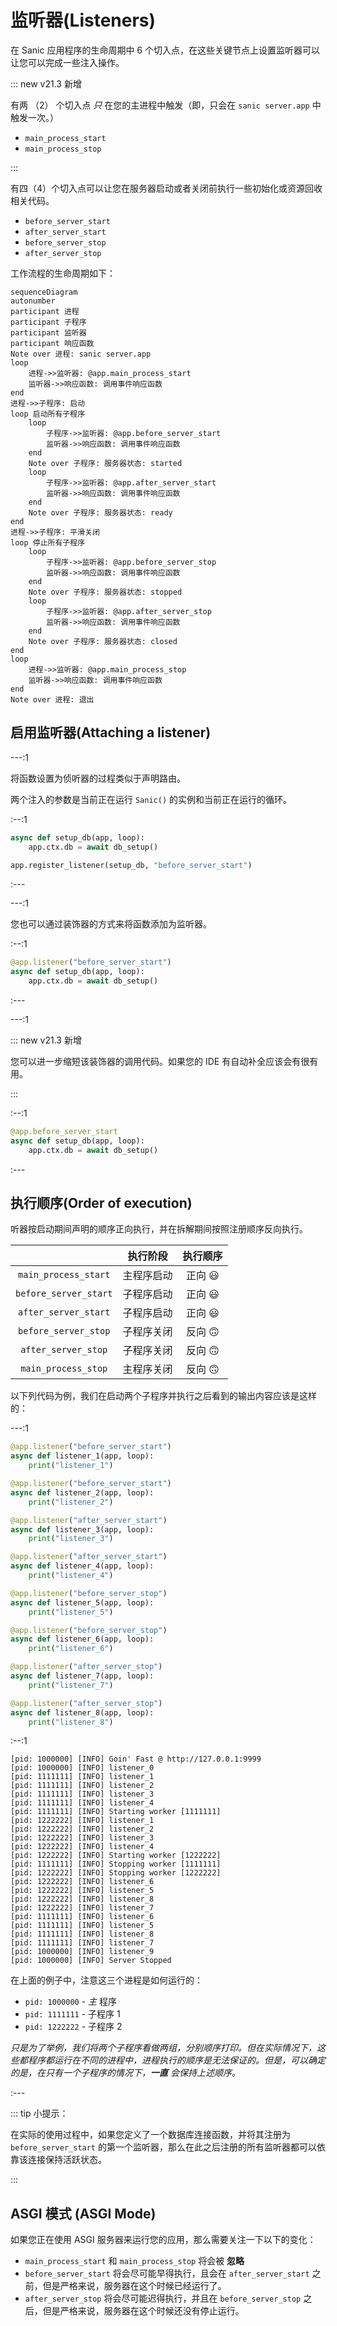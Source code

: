 # 监听器(Listeners)

在 Sanic 应用程序的生命周期中 6 个切入点，在这些关键节点上设置监听器可以让您可以完成一些注入操作。

::: new v21.3 新增

有两 （2） 个切入点 *只* 在您的主进程中触发（即，只会在 `sanic server.app` 中触发一次。）

- `main_process_start`
- `main_process_stop`

:::

有四（4）个切入点可以让您在服务器启动或者关闭前执行一些初始化或资源回收相关代码。

- `before_server_start`
- `after_server_start`
- `before_server_stop`
- `after_server_stop`

工作流程的生命周期如下：

```mermaid
sequenceDiagram
autonumber
participant 进程
participant 子程序
participant 监听器
participant 响应函数
Note over 进程: sanic server.app
loop
    进程->>监听器: @app.main_process_start
    监听器->>响应函数: 调用事件响应函数
end
进程->>子程序: 启动
loop 启动所有子程序
    loop
        子程序->>监听器: @app.before_server_start
        监听器->>响应函数: 调用事件响应函数
    end
    Note over 子程序: 服务器状态: started
    loop
        子程序->>监听器: @app.after_server_start
        监听器->>响应函数: 调用事件响应函数
    end
    Note over 子程序: 服务器状态: ready
end
进程->>子程序: 平滑关闭
loop 停止所有子程序
    loop
        子程序->>监听器: @app.before_server_stop
        监听器->>响应函数: 调用事件响应函数
    end
    Note over 子程序: 服务器状态: stopped
    loop
        子程序->>监听器: @app.after_server_stop
        监听器->>响应函数: 调用事件响应函数
    end
    Note over 子程序: 服务器状态: closed
end
loop
    进程->>监听器: @app.main_process_stop
    监听器->>响应函数: 调用事件响应函数
end
Note over 进程: 退出
```

## 启用监听器(Attaching a listener)

---:1

将函数设置为侦听器的过程类似于声明路由。

两个注入的参数是当前正在运行 `Sanic()` 的实例和当前正在运行的循环。

:--:1

```python
async def setup_db(app, loop):
    app.ctx.db = await db_setup()

app.register_listener(setup_db, "before_server_start")
```

:---

---:1

您也可以通过装饰器的方式来将函数添加为监听器。

:--:1

```python
@app.listener("before_server_start")
async def setup_db(app, loop):
    app.ctx.db = await db_setup()
```

:---

---:1

::: new v21.3 新增

您可以进一步缩短该装饰器的调用代码。如果您的 IDE 有自动补全应该会有很有用。

:::

:--:1

```python
@app.before_server_start
async def setup_db(app, loop):
    app.ctx.db = await db_setup()
```

:---

## 执行顺序(Order of execution)

听器按启动期间声明的顺序正向执行，并在拆解期间按照注册顺序反向执行。

|                       | 执行阶段  |          执行顺序       |
| :-------------------: | :------: | :---------------------: |
| `main_process_start`  | 主程序启动| 正向 :smiley:           |
| `before_server_start` | 子程序启动| 正向 :smiley:           |
| `after_server_start`  | 子程序启动| 正向 :smiley:           |
| `before_server_stop`  | 子程序关闭| 反向 :upside_down_face: |
| `after_server_stop`   | 子程序关闭| 反向 :upside_down_face: |
| `main_process_stop`   | 主程序关闭| 反向 :upside_down_face: |

以下列代码为例，我们在启动两个子程序并执行之后看到的输出内容应该是这样的：

---:1

```python
@app.listener("before_server_start")
async def listener_1(app, loop):
    print("listener_1")

@app.listener("before_server_start")
async def listener_2(app, loop):
    print("listener_2")

@app.listener("after_server_start")
async def listener_3(app, loop):
    print("listener_3")

@app.listener("after_server_start")
async def listener_4(app, loop):
    print("listener_4")

@app.listener("before_server_stop")
async def listener_5(app, loop):
    print("listener_5")

@app.listener("before_server_stop")
async def listener_6(app, loop):
    print("listener_6")

@app.listener("after_server_stop")
async def listener_7(app, loop):
    print("listener_7")

@app.listener("after_server_stop")
async def listener_8(app, loop):
    print("listener_8")
```

:--:1

```bash{3-7,13,19-22}
[pid: 1000000] [INFO] Goin' Fast @ http://127.0.0.1:9999
[pid: 1000000] [INFO] listener_0
[pid: 1111111] [INFO] listener_1
[pid: 1111111] [INFO] listener_2
[pid: 1111111] [INFO] listener_3
[pid: 1111111] [INFO] listener_4
[pid: 1111111] [INFO] Starting worker [1111111]
[pid: 1222222] [INFO] listener_1
[pid: 1222222] [INFO] listener_2
[pid: 1222222] [INFO] listener_3
[pid: 1222222] [INFO] listener_4
[pid: 1222222] [INFO] Starting worker [1222222]
[pid: 1111111] [INFO] Stopping worker [1111111]
[pid: 1222222] [INFO] Stopping worker [1222222]
[pid: 1222222] [INFO] listener_6
[pid: 1222222] [INFO] listener_5
[pid: 1222222] [INFO] listener_8
[pid: 1222222] [INFO] listener_7
[pid: 1111111] [INFO] listener_6
[pid: 1111111] [INFO] listener_5
[pid: 1111111] [INFO] listener_8
[pid: 1111111] [INFO] listener_7
[pid: 1000000] [INFO] listener_9
[pid: 1000000] [INFO] Server Stopped
```

在上面的例子中，注意这三个进程是如何运行的：

- `pid: 1000000` - *主* 程序
- `pid: 1111111` - 子程序 1
- `pid: 1222222` - 子程序 2

*只是为了举例，我们将两个子程序看做两组，分别顺序打印。但在实际情况下，这些都程序都运行在不同的进程中，进程执行的顺序是无法保证的。但是，可以确定的是，在只有一个子程序的情况下，**一直** 会保持上述顺序。*

:---

::: tip 小提示：

在实际的使用过程中，如果您定义了一个数据库连接函数，并将其注册为 `before_server_start` 的第一个监听器，那么在此之后注册的所有监听器都可以依靠该连接保持活跃状态。

:::

## ASGI 模式 (ASGI Mode)

如果您正在使用 ASGI 服务器来运行您的应用，那么需要关注一下以下的变化：

- `main_process_start` 和 `main_process_stop` 将会被 **忽略**
- `before_server_start` 将会尽可能早得执行，且会在 `after_server_start` 之前，但是严格来说，服务器在这个时候已经运行了。
- `after_server_stop` 将会尽可能迟得执行，并且在 `before_server_stop` 之后，但是严格来说，服务器在这个时候还没有停止运行。
